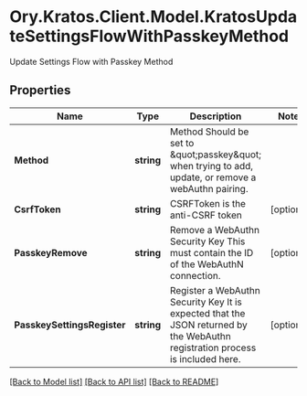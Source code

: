 # Ory.Kratos.Client.Model.KratosUpdateSettingsFlowWithPasskeyMethod
Update Settings Flow with Passkey Method

## Properties

Name | Type | Description | Notes
------------ | ------------- | ------------- | -------------
**Method** | **string** | Method  Should be set to \&quot;passkey\&quot; when trying to add, update, or remove a webAuthn pairing. | 
**CsrfToken** | **string** | CSRFToken is the anti-CSRF token | [optional] 
**PasskeyRemove** | **string** | Remove a WebAuthn Security Key  This must contain the ID of the WebAuthN connection. | [optional] 
**PasskeySettingsRegister** | **string** | Register a WebAuthn Security Key  It is expected that the JSON returned by the WebAuthn registration process is included here. | [optional] 

[[Back to Model list]](../../README.md#documentation-for-models) [[Back to API list]](../../README.md#documentation-for-api-endpoints) [[Back to README]](../../README.md)

